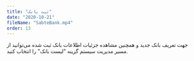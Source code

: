```yaml
---
title: "ثبت بانک"
date: "2020-10-21"
fileName: "SabteBank.mp4"
order: 13
---
```


جهت تعریف بانک جدید و همچنین مشاهده جزئیات اطلاعات بانک ثبت شده می‌توانید از مسیر مدیریت سیستم گزینه "لیست بانک" را انتخاب کنید.
